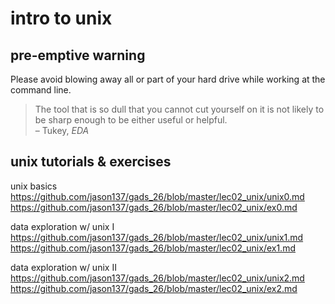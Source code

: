 # intro to unix

## pre-emptive warning

Please avoid blowing away all or part of your hard drive while working at the
command line.

> The tool that is so dull that you cannot cut yourself on it is not likely to
> be sharp enough to be either useful or helpful.  
> – Tukey, *EDA*

## unix tutorials & exercises

unix basics  
https://github.com/jason137/gads_26/blob/master/lec02_unix/unix0.md  
https://github.com/jason137/gads_26/blob/master/lec02_unix/ex0.md  

data exploration w/ unix I  
https://github.com/jason137/gads_26/blob/master/lec02_unix/unix1.md  
https://github.com/jason137/gads_26/blob/master/lec02_unix/ex1.md  

data exploration w/ unix II  
https://github.com/jason137/gads_26/blob/master/lec02_unix/unix2.md  
https://github.com/jason137/gads_26/blob/master/lec02_unix/ex2.md  

